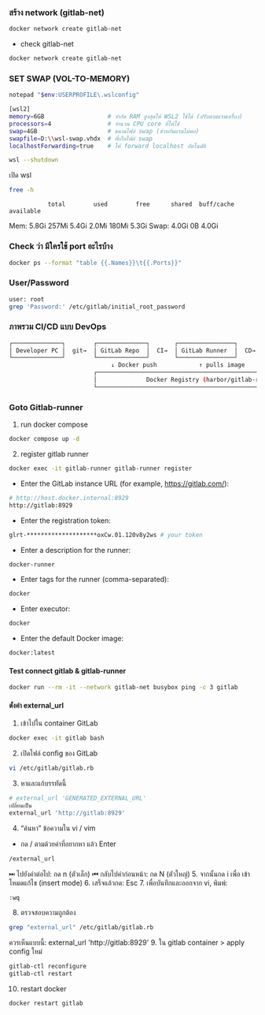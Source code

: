 ### สร้าง network (gitlab-net)
```bash
docker network create gitlab-net
```
- check gitlab-net
```bash
docker network create gitlab-net
```

### SET SWAP (VOL-TO-MEMORY)
```bash
notepad "$env:USERPROFILE\.wslconfig"
```
```bash
[wsl2]
memory=6GB                  # จำกัด RAM สูงสุดให้ WSL2 ใช้ได้ (ปรับตามแรมเครื่อง)
processors=4                # จำนวน CPU core ที่ให้ใช้
swap=4GB                    # ขนาดไฟล์ swap (ช่วยกันแรมไม่พอ)
swapfile=D:\\wsl-swap.vhdx  # ที่เก็บไฟล์ swap
localhostForwarding=true    # ให้ forward localhost อัตโนมัติ
```

```bash
wsl --shutdown
```
เปิด wsl
```bash
free -h
```
               total        used        free      shared  buff/cache   available
Mem:           5.8Gi       257Mi       5.4Gi       2.0Mi       180Mi       5.3Gi
Swap:          4.0Gi          0B       4.0Gi

### Check ว่า มีใครใช้ port อะไรบ้าง
```bash
docker ps --format "table {{.Names}}\t{{.Ports}}"
```
### User/Password
```bash
user: root 
grep 'Password:' /etc/gitlab/initial_root_password
```
### ภาพรวม CI/CD แบบ DevOps
```bash
┌──────────────┐        ┌──────────────┐       ┌────────────────┐       ┌────────────────┐
│ Developer PC │  git→  │ GitLab Repo  │  CI→  │ GitLab Runner  │  CD→  │ Rancher / K8s  │
└──────────────┘        └──────────────┘       └────────────────┘       └────────────────┘
                             ↓ Docker push            ↑ pulls image          deploys app
                        ┌──────────────────────────────────────────────────────────────┐
                        │              Docker Registry (harbor/gitlab-registry)        │
                        └──────────────────────────────────────────────────────────────┘
```
### Goto Gitlab-runner
1. run docker compose
```bash
docker compose up -d
```
2. register gitlab runner
```bash
docker exec -it gitlab-runner gitlab-runner register
```
* Enter the GitLab instance URL (for example, https://gitlab.com/):
```bash
# http://host.docker.internal:8929
http://gitlab:8929
```
* Enter the registration token:
```bash
glrt-********************oxCw.01.120v8y2ws # your token
```
* Enter a description for the runner: 
```bash
docker-runner
```
* Enter tags for the runner (comma-separated):
```bash
docker
```
* Enter executor: 
```bash
docker
```
* Enter the default Docker image: 
```bash
docker:latest
```

#### Test connect gitlab & gitlab-runner
```bash
docker run --rm -it --network gitlab-net busybox ping -c 3 gitlab
```

#### ตํ้งค่า external_url
1. เข้าไปใน container GitLab
```bash
docker exec -it gitlab bash
```
2. เปิดไฟล์ config ของ GitLab
```bash
vi /etc/gitlab/gitlab.rb
```
3. หาและแก้บรรทัดนี้
```bash
# external_url 'GENERATED_EXTERNAL_URL'
เปลี่ยนเป็น
external_url 'http://gitlab:8929'
```
4. “ค้นหา” ข้อความใน vi / vim 
- กด / ตามด้วยคำที่อยากหา แล้ว Enter
```bash
/external_url
```
⏭ ไปยังคำต่อไป: กด n (ตัวเล็ก)
⏮ กลับไปคำก่อนหน้า: กด N (ตัวใหญ่)
5. จากนั้นกด i เพื่อ เข้าโหมดแก้ไข (insert mode)
6. เสร็จแล้วกด: Esc
7. เพื่อบันทึกและออกจาก vi, พิมพ์:
```bash
:wq
```
8. ตรวจสอบความถูกต้อง
```bash
grep "external_url" /etc/gitlab/gitlab.rb
```
ควรเห็นแบบนี้: external_url 'http://gitlab:8929'
9. ใน gitlab container > apply config ใหม่
```bash
gitlab-ctl reconfigure
gitlab-ctl restart
```
10. restart docker
```bash
docker restart gitlab
```